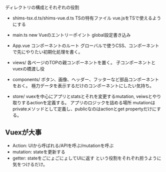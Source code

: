 ディレクトリの構成とそれぞれの役割

* shims-tsx.d.ts/shims-vue.d.ts
TSの特有ファイル
vue.jsをTSで使えるようにする

* main.ts
new Vueのエントリーポイント
global設定書き込み

* App.vue
コンポーネントのルート
グローバルで使うCSS、コンポーネントで先にやりたい初期化処理を書く。

* views/
各ページのTOPの親コンポーネントを置く。
子コンポーネントとvuexの橋渡し役

* components/
ボタン、画像、ヘッダー、フッターなど部品コンポーネントをおく。
極力データを表示するだけのコンポーネントにしたい気持ち。

* store/
vuexを中心にアプリとstatsとそれを変更するmutation, veiwsとやり取りするactionを定義する。
アプリのロジックを詰める場所
mutationはprivateメソッドとして定義し、publicなのはactionとget propertyだけにする。

## Vuexが大事
* Action: UIから呼ばれる/APIを呼ぶ/mutationを呼ぶ
* mutation: stateを更新する
* getter: stateをごにょごにょしてUIに返す
という役割をそれぞれ担うように気をつけるだけ。
